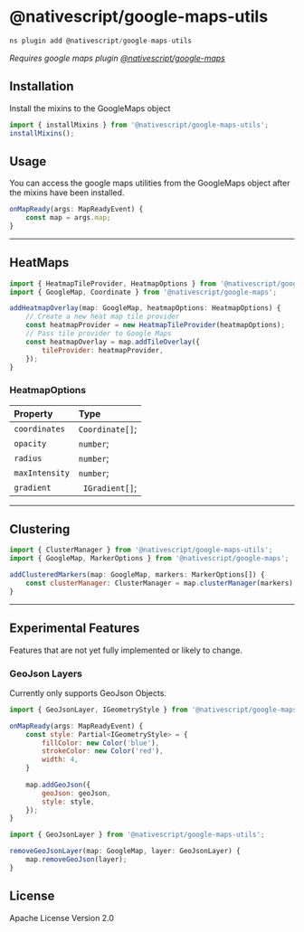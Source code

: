 # @nativescript/google-maps-utils

```javascript
ns plugin add @nativescript/google-maps-utils
```
*Requires google maps plugin [@nativescript/google-maps](packages/google-maps/README.md)* 

## Installation
Install the mixins to the GoogleMaps object
```javascript
import { installMixins } from '@nativescript/google-maps-utils';
installMixins();
```

## Usage
You can access the google maps utilities from the GoogleMaps object after the mixins have been installed.
```javascript
onMapReady(args: MapReadyEvent) {
	const map = args.map;
}
```

---

## HeatMaps
```javascript
import { HeatmapTileProvider, HeatmapOptions } from '@nativescript/google-maps-utils';
import { GoogleMap, Coordinate } from '@nativescript/google-maps';

addHeatmapOverlay(map: GoogleMap, heatmapOptions: HeatmapOptions) {
	// Create a new heat map tile provider
	const heatmapProvider = new HeatmapTileProvider(heatmapOptions);
	// Pass tile provider to Google Maps 
	const heatmapOverlay = map.addTileOverlay({
		tileProvider: heatmapProvider,
	});
}
```

### HeatmapOptions

| Property | Type 
|:---------|:-----
|	`coordinates` | `Coordinate[]`;
|	`opacity` | `number`;
|	`radius` | `number`;
|	`maxIntensity` | `number`;
|	`gradient` | ` IGradient[]`;

---

## Clustering
```javascript
import { ClusterManager } from '@nativescript/google-maps-utils';
import { GoogleMap, MarkerOptions } from '@nativescript/google-maps';

addClusteredMarkers(map: GoogleMap, markers: MarkerOptions[]) {
	const clusterManager: ClusterManager = map.clusterManager(markers);
}
```

---

## Experimental Features
Features that are not yet fully implemented or likely to change.
### GeoJson Layers

Currently only supports GeoJson Objects.

```javascript
import { GeoJsonLayer, IGeometryStyle } from '@nativescript/google-maps-utils';

onMapReady(args: MapReadyEvent) {
	const style: Partial<IGeometryStyle> = { 
		fillColor: new Color('blue'),
		strokeColor: new Color('red'),
		width: 4,
	}
	
	map.addGeoJson({
		geoJson: geoJson,
		style: style,
	});
}
```

```javascript
import { GeoJsonLayer } from '@nativescript/google-maps-utils';

removeGeoJsonLayer(map: GoogleMap, layer: GeoJsonLayer) {
	map.removeGeoJson(layer);
}
```


## License

Apache License Version 2.0
